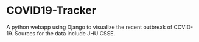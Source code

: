 # COVID19-Tracker
A python webapp using Django to visualize the recent outbreak of COVID-19. Sources for the data include JHU CSSE.
